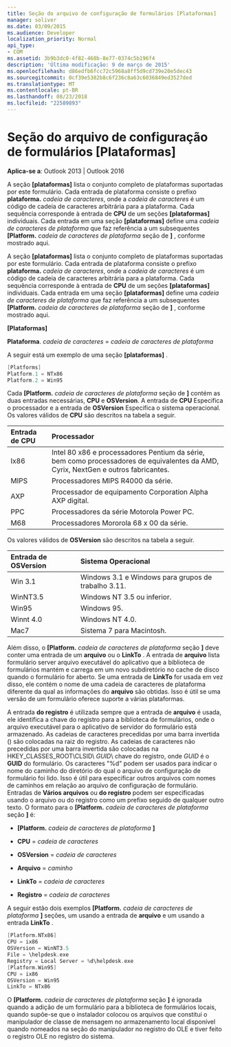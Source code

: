 ```yaml
---
title: Seção do arquivo de configuração de formulários [Plataformas]
manager: soliver
ms.date: 03/09/2015
ms.audience: Developer
localization_priority: Normal
api_type:
- COM
ms.assetid: 3b9b3dc0-4f82-468b-8e77-0374c5b196f4
description: 'Última modificação: 9 de março de 2015'
ms.openlocfilehash: d86edfb6fcc72c5968a8ff5d9cd739e20e5dec43
ms.sourcegitcommit: 0cf39e5382b8c6f236c8a63c6036849ed3527ded
ms.translationtype: MT
ms.contentlocale: pt-BR
ms.lasthandoff: 08/23/2018
ms.locfileid: "22589893"
---
```

# <a name="form-configuration-file-platforms-section"></a>Seção do arquivo de configuração de formulários [Plataformas]

**Aplica-se a**: Outlook 2013 | Outlook 2016 
  
A seção **[plataformas]** lista o conjunto completo de plataformas suportadas por este formulário. Cada entrada de plataforma consiste o prefixo **plataforma.** _cadeia de caracteres_, onde a _cadeia de caracteres_ é um código de cadeia de caracteres arbitrária para a plataforma. Cada sequência corresponde à entrada de **CPU** de um seções **[plataformas]** individuais. Cada entrada em uma seção **[plataformas]** define uma _cadeia de caracteres de plataforma_ que faz referência a um subsequentes **[Platform.** _cadeia de caracteres de plataforma_ seção de **]** , conforme mostrado aqui. 
  
A seção **[plataformas]** lista o conjunto completo de plataformas suportadas por este formulário. Cada entrada de plataforma consiste o prefixo **plataforma.** _cadeia de caracteres_, onde a _cadeia de caracteres_ é um código de cadeia de caracteres arbitrária para a plataforma. Cada sequência corresponde à entrada de **CPU** de um seções **[plataformas]** individuais. Cada entrada em uma seção **[plataformas]** define uma _cadeia de caracteres de plataforma_ que faz referência a um subsequentes **[Platform.** _cadeia de caracteres de plataforma_ seção de **]** , conforme mostrado aqui. 
  
**[Plataformas]**
  
**Plataforma**. _cadeia de caracteres_ =  _cadeia de caracteres de plataforma_
  
A seguir está um exemplo de uma seção **[plataformas]** . 
  
```cpp
[Platforms]
Platform.1 = NTx86
Platform.2 = Win95

```

Cada **[Platform.** _cadeia de caracteres de plataforma_ seção de **]** contém as duas entradas necessárias, **CPU** e **OSVersion**. A entrada de **CPU** Especifica o processador e a entrada de **OSVersion** Especifica o sistema operacional. Os valores válidos de **CPU** são descritos na tabela a seguir. 
  
|**Entrada de CPU**|**Processador**|
|:-----|:-----|
|Ix86  <br/> |Intel 80 x86 e processadores Pentium da série, bem como processadores de equivalentes da AMD, Cyrix, NextGen e outros fabricantes.  <br/> |
|MIPS  <br/> |Processadores MIPS R4000 da série.  <br/> |
|AXP  <br/> |Processador de equipamento Corporation Alpha AXP digital.  <br/> |
|PPC  <br/> |Processadores da série Motorola Power PC.  <br/> |
|M68  <br/> |Processadores Mororola 68 x 00 da série.  <br/> |
   
Os valores válidos de **OSVersion** são descritos na tabela a seguir. 
  
|**Entrada de OSVersion**|**Sistema Operacional**|
|:-----|:-----|
|Win 3.1  <br/> |Windows 3.1 e Windows para grupos de trabalho 3.11.  <br/> |
|WinNT3.5  <br/> |Windows NT 3.5 ou inferior.  <br/> |
|Win95  <br/> |Windows 95.  <br/> |
|Winnt 4.0  <br/> |Windows NT 4.0.  <br/> |
|Mac7  <br/> |Sistema 7 para Macintosh.  <br/> |
   
Além disso, o **[Platform.** _cadeia de caracteres de plataforma_ seção **]** deve conter uma entrada de um **arquivo** ou o **LinkTo** . A entrada de **arquivo** lista formulário server arquivo executável do aplicativo que a biblioteca de formulários mantém e carrega em um novo subdiretório no cache de disco quando o formulário for aberto. Se uma entrada de **LinkTo** for usada em vez disso, ele contém o nome de uma cadeia de caracteres de plataforma diferente da qual as informações do **arquivo** são obtidas. Isso é útil se uma versão de um formulário oferece suporte a várias plataformas. 
  
A entrada **do registro** é utilizada sempre que a entrada de **arquivo** é usada, ele identifica a chave do registro para a biblioteca de formulários, onde o arquivo executável para o aplicativo de servidor do formulário está armazenado. As cadeias de caracteres precedidas por uma barra invertida (\) são colocadas na raiz do registro. As cadeias de caracteres não precedidas por uma barra invertida são colocadas na HKEY_CLASSES_ROOT\CLSID\ _GUID_\ chave do registro, onde _GUID_ é o **GUID** do formulário. Os caracteres "%d" podem ser usados para indicar o nome do caminho do diretório do qual o arquivo de configuração de formulário foi lido. Isso é útil para especificar outros arquivos com nomes de caminhos em relação ao arquivo de configuração de formulário. Entradas de **Vários arquivos** ou **do registro** podem ser especificadas usando o arquivo ou do registro como um prefixo seguido de qualquer outro texto. O formato para o **[Platform.** _cadeia de caracteres de plataforma_ seção **]** é: 
  
- **[Platform.** _cadeia de caracteres de plataforma_ **]**
    
- **CPU** =  _cadeia de caracteres_
    
- **OSVersion** =  _cadeia de caracteres_
    
- **Arquivo** =  _caminho_
    
- **LinkTo** =  _cadeia de caracteres_
    
- **Registro** =  _cadeia de caracteres_
  
A seguir estão dois exemplos **[Platform.** _cadeia de caracteres de plataforma_ **]** seções, um usando a entrada de **arquivo** e um usando a entrada **LinkTo** . 
  
```cpp
[Platform.NTx86]
CPU = ix86
OSVersion = WinNT3.5
File = \helpdesk.exe
Registry = Local Server = %d\helpdesk.exe
[Platform.Win95]
CPU = ix86
OSVersion = Win95
LinkTo = NTx86

```

O **[Platform.** _cadeia de caracteres de plataforma_ seção **]** é ignorada quando a adição de um formulário para a biblioteca de formulários locais, quando supõe-se que o instalador colocou os arquivos que constitui o manipulador de classe de mensagem no armazenamento local disponível quando nomeados na seção do manipulador no registro do OLE e tiver feito o registro OLE no registro do sistema. 
  

